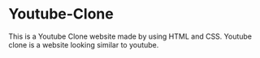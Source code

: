 # Youtube-Clone

This is a Youtube Clone website made by using HTML and CSS. 
Youtube clone is a website looking similar to youtube.

